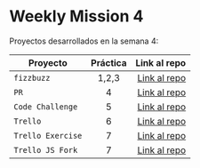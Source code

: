 # Weekly Mission 4


Proyectos desarrollados en la semana 4:

| Proyecto | Práctica | Link al repo |
| ------------- |:-------------:| -----:|
|`fizzbuzz`|1,2,3|[Link al repo](https://github.com/CeViMu/fizzbuzz)|
|`PR`|4|[Link al repo](https://github.com/CeViMu/fizzbuzz-1)|
|`Code Challenge`|5|[Link al repo](https://github.com/CeViMu/Code_Challenge)|
|`Trello`|6|[Link al repo](https://github.com/CeViMu/Trello)|
|`Trello Exercise`|7|[Link al repo](https://github.com/CeViMu/Trello_JS)|
|`Trello JS Fork`|7|[Link al repo](https://github.com/LaunchX-InnovaccionVirtual/MissionNodeJS)|
